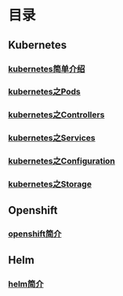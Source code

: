 # 目录



## Kubernetes

### [kubernetes简单介绍](https://github.com/yancongcong1/study-log/tree/master/k8s-ocp-helm/kubernetes/k8s简介.md)
### [kubernetes之Pods](https://github.com/yancongcong1/study-log/tree/master/k8s-ocp-helm/kubernetes/Pods.md)
### [kubernetes之Controllers](https://github.com/yancongcong1/study-log/tree/master/k8s-ocp-helm/kubernetes/Controllers.md)
### [kubernetes之Services](https://github.com/yancongcong1/study-log/tree/master/k8s-ocp-helm/kubernetes/Services.md)
### [kubernetes之Configuration](https://github.com/yancongcong1/study-log/tree/master/k8s-ocp-helm/kubernetes/Configuration.md)
### [kubernetes之Storage](https://github.com/yancongcong1/study-log/tree/master/k8s-ocp-helm/kubernetes/Storage.md)



## Openshift

### [openshift简介](https://github.com/yancongcong1/study-log/tree/master/k8s-ocp-helm/openshift/openshift简介.md)



## Helm

### [helm简介](https://github.com/yancongcong1/study-log/tree/master/k8s-ocp-helm/helm/helm简介.md)